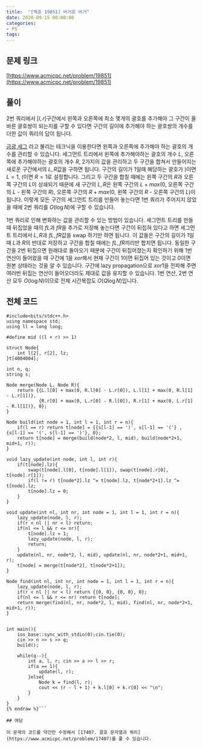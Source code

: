 ```yaml
---
title:  "[백준 19851] 버거운 버거"
date: 2020-09-15 00:00:00
categories: 
- PS
tags:
---
```


## 문제 링크
[https://www.acmicpc.net/problem/19851](https://www.acmicpc.net/problem/19851)

## 풀이

2번 쿼리에서 $[l, r]$구간에서 왼쪽과 오른쪽에 최소 몇개의 괄호를 추가해야 그 구간이 올바른 괄호쌍이 되는지를 구할 수 있다면 구간의 길이에 추가해야 하는 괄호쌍의 개수를 더한 값이 쿼리의 답이 됩니다.

[금광 세그](https://www.acmicpc.net/problem/10167) 라고 불리는 테크닉을 이용한다면 왼쪽과 오른쪽에 추가해야 하는 괄호의 개수를 관리할 수 있습니다. 세그먼트 트리에서 왼쪽에 추가해야하는 괄호의 개수 $L$, 오른쪽에 추가해야하는 괄호의 개수 $R$, 2가지의 값을 관리하고 두 구간을 합쳐서 만들어지는 새로운 구간에서의 $L, R$값을 구하면 됩니다. 구간의 길이가 $1$일때 해당하는 괄호가 $)$이면 $L=1$, $($이면 $R=1$로 설정합니다. 그리고 두 구간을 합칠 때에는 왼쪽 구간의 $R$과 오른쪽 구간의 $L$이 상쇄되기 때문에 새 구간의 $L, R$은 왼쪽 구간의 $L + max(0,$ 오른쪽 구간의 $L$ - 왼쪽 구간의 $R),$ 오른쪽 구간의 $R + max(0,$ 왼쪽 구간의 $R$ - 오른쪽 구간의 $L)$이 됩니다. 이렇게 모든 구간의 세그먼트 트리를 만들어 놓는다면 $1$번 쿼리가 주어지지 않았을 때에 $2$번 쿼리를 $O(\log N)$에 구할 수 있습니다.

1번 쿼리로 인해 변화하는 값을 관리할 수 있는 방법이 있습니다. 세그먼트 트리를 만들 때 뒤집었을 때의 $fL$과 $fR$을 추가로 저장해 놓는다면 구간이 뒤집혀 있다고 하면 세그먼트 트리에서 $L, R$과 $fL, fR$값을 swap 하기만 하면 됩니다. 이 값들은 구간의 길이가 1일때 $L$과 $R$의 반대로 저장하고 구간을 합칠 때에는 $fL, fR$끼리만 합치면 됩니다. 동일한 구간을 2번 뒤집으면 원래대로 돌아오기 때문에 구간이 뒤집어졌는지 확인하기 위해 $1$번 연산이 들어왔을 때 구간에 $1$을 $xor$해서 현재 구간이 1이면 뒤집어 있는 것이고 0이면 원본 상태라는 것을 알 수 있습니다. 구간에 lazy propagation으로 $xor 1$을 전파해 주면 여러번 뒤집는 연산이 들어오더라도 제대로 값을 유지할 수 있습니다. 1번 연산, 2번 연산 모두 $O(\log N)$이므로 전체 시간복잡도 $O(Q \log N)$입니다.

## 전체 코드
```cpp{% raw %}
#include<bits/stdc++.h>
using namespace std;
using ll = long long;

#define mid ((l + r) >> 1)

struct Node{
	int l[2], r[2], lz;
}t[4004004];

int n, q;
string s;

Node merge(Node L, Node R){
	return {{L.l[0] + max(0, R.l[0] - L.r[0]), L.l[1] + max(0, R.l[1] - L.r[1])}, 
			{R.r[0] + max(0, L.r[0] - R.l[0]), R.r[1] + max(0, L.r[1] - R.l[1])}, 0};
}

Node build(int node = 1, int l = 1, int r = n){
	if(l == r) return t[node] = {{s[l-1] == ')', s[l-1] == '('} , {s[l-1] == '(', s[l-1] == ')'}, 0};
	return t[node] = merge(build(node*2, l, mid), build(node*2+1, mid+1, r));
}

void lazy_update(int node, int l, int r){
	if(t[node].lz){
		swap(t[node].l[0], t[node].l[1]), swap(t[node].r[0], t[node].r[1]);
		if(l != r) t[node*2].lz ^= t[node].lz, t[node*2+1].lz ^= t[node].lz;
		t[node].lz = 0;
	}
}

void update(int nl, int nr, int node = 1, int l = 1, int r = n){
	lazy_update(node, l, r);
	if(r < nl || nr < l) return;
	if(nl <= l && r <= nr){
		t[node].lz = 1;
		lazy_update(node, l, r);
		return;
	}
	update(nl, nr, node*2, l, mid), update(nl, nr, node*2+1, mid+1, r);
	t[node] = merge(t[node*2], t[node*2+1]);
}

Node find(int nl, int nr, int node = 1, int l = 1, int r = n){
	lazy_update(node, l, r);
	if(r < nl || nr < l) return {{0, 0}, {0, 0}, 0};
	if(nl <= l && r <= nr) return t[node];
	return merge(find(nl, nr, node*2, l, mid), find(nl, nr, node*2+1, mid+1, r));
}


int main(){
	ios_base::sync_with_stdio(0);cin.tie(0);
	cin >> n >> s >> q;
	build();

	while(q--){
		int a, l, r; cin >> a >> l >> r;
		if(a == 1){
			update(l, r);
		}else{
			Node k = find(l, r);
			cout << (r - l + 1) + k.l[0] + k.r[0] << "\n";
		}
	}
}
{% endraw %}```

## 여담

이 문제의 코드를 약간만 수정해서 [17407. 괄호 문자열과 쿼리](https://www.acmicpc.net/problem/17407)를 풀 수 있습니다.

```